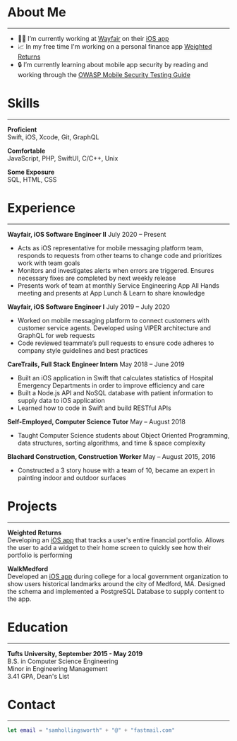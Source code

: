 # About Me

***

- 👨‍💻 I’m currently working at [Wayfair](https://www.wayfair.com) on their [iOS app](https://apps.apple.com/us/app/wayfair-shop-all-things-home/id836767708)
- 📈 In my free time I'm working on a personal finance app [Weighted Returns](https://github.com/samhollingsworth/weighted-returns#readme)
- 🔒 I’m currently learning about mobile app security by reading and working through the [OWASP Mobile Security Testing Guide](https://mobile-security.gitbook.io/mobile-security-testing-guide/)

# Skills

***  

**Proficient**  
Swift, iOS, Xcode, Git, GraphQL

**Comfortable**  
JavaScript, PHP, SwiftUI, C/C++, Unix

**Some Exposure**  
SQL, HTML, CSS

# Experience

***  

**Wayfair, iOS Software Engineer II** July 2020 – Present 
- Acts as iOS representative for mobile messaging platform team, responds to requests from other teams to change code and prioritizes work with team goals
- Monitors and investigates alerts when errors are triggered. Ensures necessary fixes are completed by next weekly release
- Presents work of team at monthly Service Engineering App All Hands meeting and presents at App Lunch & Learn to share knowledge

**Wayfair, iOS Software Engineer I** July 2019 – July 2020
- Worked on mobile messaging platform to connect customers with customer service agents. Developed using VIPER architecture and GraphQL for web requests
- Code reviewed teammate’s pull requests to ensure code adheres to company style guidelines and best practices

**CareTrails, Full Stack Engineer Intern** May 2018 – June 2019
- Built an iOS application in Swift that calculates statistics of Hospital Emergency Departments in order to improve efficiency and care  
- Built a Node.js API and NoSQL database with patient information to supply data to iOS application  
- Learned how to code in Swift and build RESTful APIs

**Self-Employed, Computer Science Tutor** May – August 2018 
- Taught Computer Science students about Object Oriented Programming, data structures, sorting algorithms, and time & space complexity

**Blachard Construction, Construction Worker** May – August 2015, 2016 
- Constructed a 3 story house with a team of 10, became an expert in painting indoor and outdoor surfaces

# Projects

***  

**Weighted Returns**  
Developing an [iOS app](https://github.com/samhollingsworth/weighted-returns#readme) that tracks a user's entire financial portfolio. Allows the user to add a widget to their home screen to quickly see how their portfolio is performing

**WalkMedford**  
Developed an [iOS app](https://github.com/walkMedfordiOS/iOSapp#readme) during college for a local government organization to show users historical landmarks around the city of Medford, MA. Designed the schema and implemented a PostgreSQL Database to supply content to the app.

# Education

***  

**Tufts University, September 2015 - May 2019**  
B.S. in Computer Science Engineering  
Minor in Engineering Management  
3.41 GPA, Dean's List

# Contact

***  

~~~swift
let email = "samhollingsworth" + "@" + "fastmail.com"
~~~
